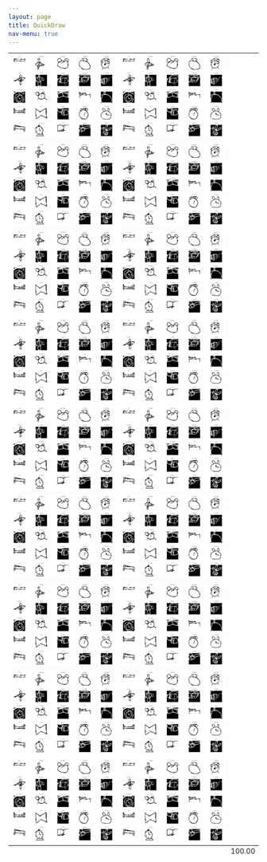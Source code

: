 ```yaml
---
layout: page
title: QuickDraw
nav-menu: true
---
```




<div class="table-wrapper">
	<table>
		<tbody>
			<tr>
				<td><div class="4u"><span class="image fit"><img src="assets/images/quickdraw/batch_0.png" alt="" /></span></div></td>
				<td><div class="4u"><span class="image fit"><img src="assets/images/quickdraw/batch_0.png" alt="" /></span></div></td>
			</tr>
			<tr>
				<td><div class="4u"><span class="image fit"><img src="assets/images/quickdraw/batch_0.png" alt="" /></span></div></td>
				<td><div class="4u"><span class="image fit"><img src="assets/images/quickdraw/batch_0.png" alt="" /></span></div></td>
			</tr>
			<tr>
				<td><div class="4u"><span class="image fit"><img src="assets/images/quickdraw/batch_0.png" alt="" /></span></div></td>
				<td><div class="4u"><span class="image fit"><img src="assets/images/quickdraw/batch_0.png" alt="" /></span></div></td>
			</tr>
			<tr>
				<td><div class="4u"><span class="image fit"><img src="assets/images/quickdraw/batch_0.png" alt="" /></span></div></td>
				<td><div class="4u"><span class="image fit"><img src="assets/images/quickdraw/batch_0.png" alt="" /></span></div></td>
			</tr>
			<tr>
				<td><div class="4u"><span class="image fit"><img src="assets/images/quickdraw/batch_0.png" alt="" /></span></div></td>
				<td><div class="4u"><span class="image fit"><img src="assets/images/quickdraw/batch_0.png" alt="" /></span></div></td>
			</tr>
			<tr>
				<td><div class="4u"><span class="image fit"><img src="assets/images/quickdraw/batch_0.png" alt="" /></span></div></td>
				<td><div class="4u"><span class="image fit"><img src="assets/images/quickdraw/batch_0.png" alt="" /></span></div></td>
			</tr>
			<tr>
				<td><div class="4u"><span class="image fit"><img src="assets/images/quickdraw/batch_0.png" alt="" /></span></div></td>
				<td><div class="4u"><span class="image fit"><img src="assets/images/quickdraw/batch_0.png" alt="" /></span></div></td>
			</tr>
			<tr>
				<td><div class="4u"><span class="image fit"><img src="assets/images/quickdraw/batch_0.png" alt="" /></span></div></td>
				<td><div class="4u"><span class="image fit"><img src="assets/images/quickdraw/batch_0.png" alt="" /></span></div></td>
			</tr>
			<tr>
				<td><div class="4u"><span class="image fit"><img src="assets/images/quickdraw/batch_0.png" alt="" /></span></div></td>
				<td><div class="4u"><span class="image fit"><img src="assets/images/quickdraw/batch_0.png" alt="" /></span></div></td>
			</tr>
		</tbody>
		<tfoot>
			<tr>
				<td colspan="2"></td>
				<td>100.00</td>
			</tr>
		</tfoot>
	</table>
</div>